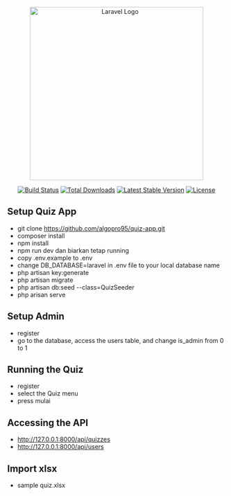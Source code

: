 <p align="center"><a href="https://laravel.com" target="_blank"><img src="https://raw.githubusercontent.com/laravel/art/master/logo-lockup/5%20SVG/2%20CMYK/1%20Full%20Color/laravel-logolockup-cmyk-red.svg" width="400" alt="Laravel Logo"></a></p>

<p align="center">
<a href="https://github.com/laravel/framework/actions"><img src="https://github.com/laravel/framework/workflows/tests/badge.svg" alt="Build Status"></a>
<a href="https://packagist.org/packages/laravel/framework"><img src="https://img.shields.io/packagist/dt/laravel/framework" alt="Total Downloads"></a>
<a href="https://packagist.org/packages/laravel/framework"><img src="https://img.shields.io/packagist/v/laravel/framework" alt="Latest Stable Version"></a>
<a href="https://packagist.org/packages/laravel/framework"><img src="https://img.shields.io/packagist/l/laravel/framework" alt="License"></a>
</p>

## Setup Quiz App

- git clone https://github.com/algopro95/quiz-app.git
- composer install
- npm install
- npm run dev dan biarkan tetap running
- copy .env.example to .env
- change DB_DATABASE=laravel in .env file to your local database name
- php artisan key:generate
- php artisan migrate
- php artisan db:seed --class=QuizSeeder
- php arisan serve

## Setup Admin
- register
- go to the database, access the users table, and change is_admin from 0 to 1

## Running the Quiz
- register
- select the Quiz menu
- press mulai

## Accessing the API
- http://127.0.0.1:8000/api/quizzes
- http://127.0.0.1:8000/api/users

## Import xlsx
- sample quiz.xlsx